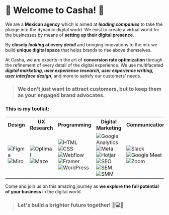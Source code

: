 # 🌟 Welcome to Casha! 🌟

We are a **Mexican agency** which is aimed at **_leading companies_** to take the plunge into the dynamic digital world. We exist to create a virtual world for the businesses by means of **setting up their digital presence**.

By **closely _looking_ at every _detail_** and bringing innovations to the mix we build **unique digital space** that helps brands to rise above themselves.

At Casha, we are experts in the art of **conversion rate optimization** through the refinement of every detail of the digital experience. We use multifaceted ***digital marketing, user experience research, user experience writing, user interface design***, and more to satisfy our customers’ needs. 
> ### We don't just want to attract customers, but to keep them as your engaged brand advocates.

### This is my toolkit:
<table style="width:100%;">
  <tr>
    <th> Design </th>
    <th> UX Research </th>
    <th> Programming </th>
    <th> Digital Marketing </th>
    <th> Communication </th>
    <th> Management </th>
  </tr>
  <tr>
    <td>
      <img src="https://img.shields.io/badge/Figma-%232E4564" alt="Figma">
      <img src="https://img.shields.io/badge/Miro-%232E4564" alt="Miro">
    </td>
    <td>
      <img src="https://img.shields.io/badge/Optimal-%23C6DDED" alt="Optimal">
      <img src="https://img.shields.io/badge/Maze-%23C6DDED" alt="Maze">
    </td>
    <td>
      <img src="https://img.shields.io/badge/HTML-%23A0C1B9" alt="HTML"> 
      <img src="https://img.shields.io/badge/CSS-%23A0C1B9" alt="CSS"> 
      <img src="https://img.shields.io/badge/Webflow-%23A0C1B9" alt="Webflow">
      </br>
      <img src="https://img.shields.io/badge/Framer-%23A0C1B9" alt="Framer">
      <img src="https://img.shields.io/badge/WordPress-%23A0C1B9" alt="WordPress">
    </td>
    <td>
      <img src="https://img.shields.io/badge/Google%20Analytics-%23EBBAB9" alt="Google Analytics">
      <img src="https://img.shields.io/badge/Meta-%23EBBAB9" alt="Meta">
      <img src="https://img.shields.io/badge/Hotjar-%23EBBAB9" alt="Hotjar">
      </br>
      <img src="https://img.shields.io/badge/SEO-%23EBBAB9" alt="SEO">
      <img src="https://img.shields.io/badge/SEM-%23EBBAB9" alt="SEM">
      <img src="https://img.shields.io/badge/SMM-%23EBBAB9" alt="SMM">
    </td>
    <td>
      <img src="https://img.shields.io/badge/Slack-%2370A0AF" alt="Slack"> 
      <img src="https://img.shields.io/badge/Google%20Meet-%2370A0AF" alt="Google Meet"> 
      <img src="https://img.shields.io/badge/Zoom-%2370A0AF" alt="Zoom">
    </td>
    <td>
      <img src="https://img.shields.io/badge/Notion-%23706993" alt="Notion"> 
      <img src="https://img.shields.io/badge/Trello-%23706993" alt="Trello"> 
      <img src="https://img.shields.io/badge/Clickup-%23706993" alt="Clikup">
    </td>
  </tr>
</table>

Come and join us on this amazing journey as **we explore the full potential of your business** in the digital world. 
> ### Let's build a brighter future together! 💼💻🚀
